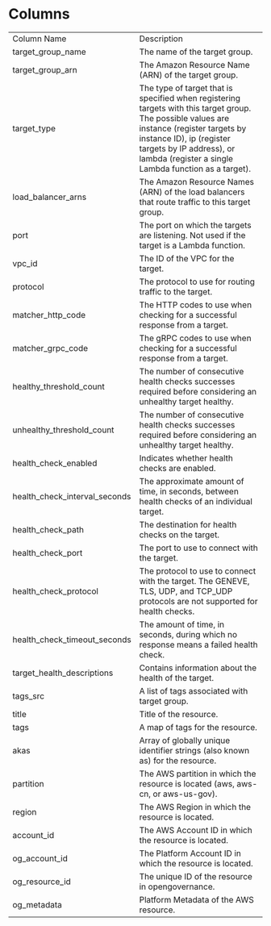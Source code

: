 # Columns  

<table>
	<tr><td>Column Name</td><td>Description</td></tr>
	<tr><td>target_group_name</td><td>The name of the target group.</td></tr>
	<tr><td>target_group_arn</td><td>The Amazon Resource Name (ARN) of the target group.</td></tr>
	<tr><td>target_type</td><td>The type of target that is specified when registering targets with this target group. The possible values are instance (register targets by instance ID), ip (register targets by IP address), or lambda (register a single Lambda function as a target).</td></tr>
	<tr><td>load_balancer_arns</td><td>The Amazon Resource Names (ARN) of the load balancers that route traffic to this target group.</td></tr>
	<tr><td>port</td><td>The port on which the targets are listening. Not used if the target is a Lambda function.</td></tr>
	<tr><td>vpc_id</td><td>The ID of the VPC for the target.</td></tr>
	<tr><td>protocol</td><td>The protocol to use for routing traffic to the target.</td></tr>
	<tr><td>matcher_http_code</td><td>The HTTP codes to use when checking for a successful response from a target.</td></tr>
	<tr><td>matcher_grpc_code</td><td>The gRPC codes to use when checking for a successful response from a target.</td></tr>
	<tr><td>healthy_threshold_count</td><td>The number of consecutive health checks successes required before considering an unhealthy target healthy.</td></tr>
	<tr><td>unhealthy_threshold_count</td><td>The number of consecutive health checks successes required before considering an unhealthy target healthy.</td></tr>
	<tr><td>health_check_enabled</td><td>Indicates whether health checks are enabled.</td></tr>
	<tr><td>health_check_interval_seconds</td><td>The approximate amount of time, in seconds, between health checks of an individual target.</td></tr>
	<tr><td>health_check_path</td><td>The destination for health checks on the target.</td></tr>
	<tr><td>health_check_port</td><td>The port to use to connect with the target.</td></tr>
	<tr><td>health_check_protocol</td><td>The protocol to use to connect with the target. The GENEVE, TLS, UDP, and TCP_UDP protocols are not supported for health checks.</td></tr>
	<tr><td>health_check_timeout_seconds</td><td>The amount of time, in seconds, during which no response means a failed health check.</td></tr>
	<tr><td>target_health_descriptions</td><td>Contains information about the health of the target.</td></tr>
	<tr><td>tags_src</td><td>A list of tags associated with target group.</td></tr>
	<tr><td>title</td><td>Title of the resource.</td></tr>
	<tr><td>tags</td><td>A map of tags for the resource.</td></tr>
	<tr><td>akas</td><td>Array of globally unique identifier strings (also known as) for the resource.</td></tr>
	<tr><td>partition</td><td>The AWS partition in which the resource is located (aws, aws-cn, or aws-us-gov).</td></tr>
	<tr><td>region</td><td>The AWS Region in which the resource is located.</td></tr>
	<tr><td>account_id</td><td>The AWS Account ID in which the resource is located.</td></tr>
	<tr><td>og_account_id</td><td>The Platform Account ID in which the resource is located.</td></tr>
	<tr><td>og_resource_id</td><td>The unique ID of the resource in opengovernance.</td></tr>
	<tr><td>og_metadata</td><td>Platform Metadata of the AWS resource.</td></tr>
</table>
